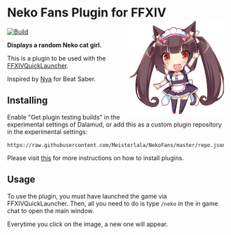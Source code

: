 # Neko Fans Plugin for FFXIV <img src="icon.png" align="right" width="220">
[![Build](https://github.com/Meisterlala/NekoFans/actions/workflows/build.yml/badge.svg)](https://github.com/Meisterlala/NekoFans/actions/workflows/build.yml)

**Displays a random Neko cat girl.**


This is a plugin to be used with the [FFXIVQuickLauncher](https://github.com/goatcorp/FFXIVQuickLauncher).

Inspired by [Nya](https://github.com/Sirspam/Nya) for Beat Saber.

## Installing
Enable "Get plugin testing builds" in the experimental settings of Dalamud, or
add this as a custom plugin repository in the experimental settings:
```
https://raw.githubusercontent.com/Meisterlala/NekoFans/master/repo.json
```

Please visit [this](https://github.com/LeonBlade/DalamudPlugins) for more instructions on how to install plugins.
## Usage

To use the plugin, you must have launched the game via FFXIVQuickLauncher.
Then, all you need to do is type `/neko` in the in game chat to open the main window.

Everytime you click on the image, a new one will appear.
